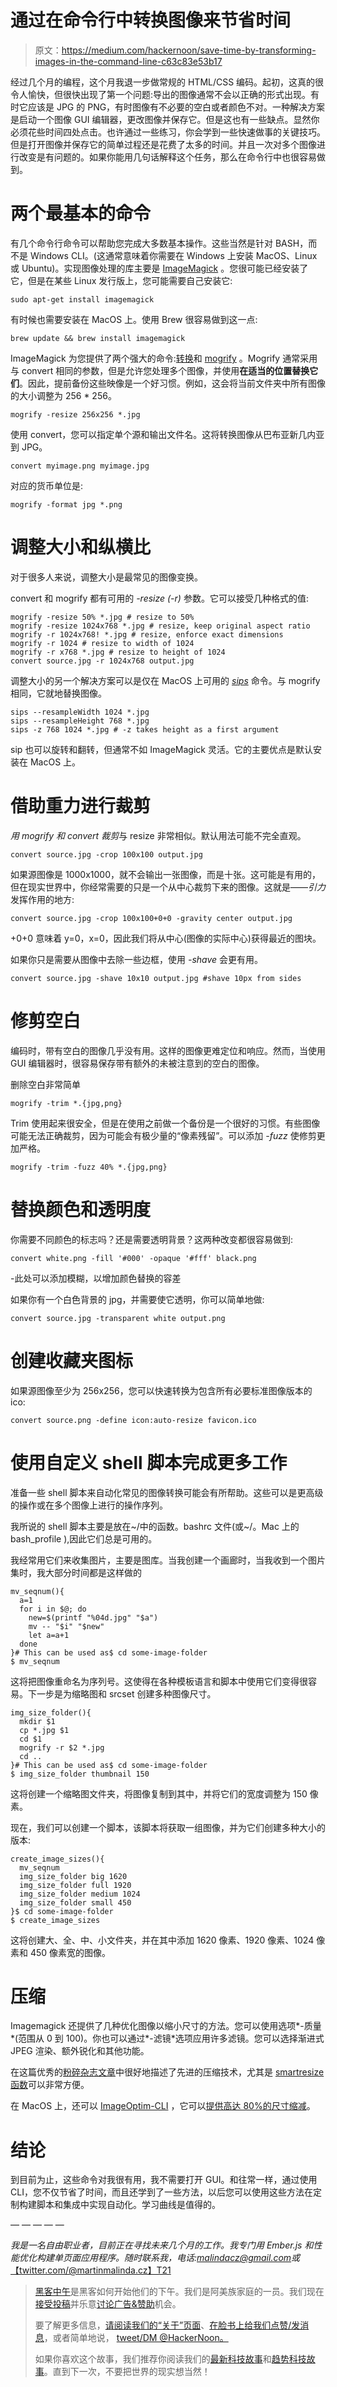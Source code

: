 # 通过在命令行中转换图像来节省时间

> 原文：<https://medium.com/hackernoon/save-time-by-transforming-images-in-the-command-line-c63c83e53b17>

经过几个月的编程，这个月我退一步做常规的 HTML/CSS 编码。起初，这真的很令人愉快，但很快出现了第一个问题:导出的图像通常不会以正确的形式出现。有时它应该是 JPG 的 PNG，有时图像有不必要的空白或者颜色不对。一种解决方案是启动一个图像 GUI 编辑器，更改图像并保存它。但是这也有一些缺点。显然你必须花些时间四处点击。也许通过一些练习，你会学到一些快速做事的关键技巧。但是打开图像并保存它的简单过程还是花费了太多的时间。并且一次对多个图像进行改变是有问题的。如果你能用几句话解释这个任务，那么在命令行中也很容易做到。

# 两个最基本的命令

有几个命令行命令可以帮助您完成大多数基本操作。这些当然是针对 BASH，而不是 Windows CLI。(这通常意味着你需要在 Windows 上安装 MacOS、Linux 或 Ubuntu)。实现图像处理的库主要是 [ImageMagick](https://www.imagemagick.org/) 。您很可能已经安装了它，但是在某些 Linux 发行版上，您可能需要自己安装它:

```
sudo apt-get install imagemagick
```

有时候也需要安装在 MacOS 上。使用 Brew 很容易做到这一点:

```
brew update && brew install imagemagick
```

ImageMagick 为您提供了两个强大的命令:[转换](https://www.imagemagick.org/script/convert.php)和 [mogrify](http://www.imagemagick.org/script/mogrify.php) 。Mogrify 通常采用与 convert 相同的参数，但是允许您处理多个图像，并使用**在适当的位置替换它们**。因此，提前备份这些映像是一个好习惯。例如，这会将当前文件夹中所有图像的大小调整为 256 * 256。

```
mogrify -resize 256x256 *.jpg
```

使用 convert，您可以指定单个源和输出文件名。这将转换图像从巴布亚新几内亚到 JPG。

```
convert myimage.png myimage.jpg
```

对应的货币单位是:

```
mogrify -format jpg *.png
```

# 调整大小和纵横比

对于很多人来说，调整大小是最常见的图像变换。

convert 和 mogrify 都有可用的 *-resize (-r)* 参数。它可以接受几种格式的值:

```
mogrify -resize 50% *.jpg # resize to 50%
mogrify -resize 1024x768 *.jpg # resize, keep original aspect ratio
mogrify -r 1024x768! *.jpg # resize, enforce exact dimensions
mogrify -r 1024 # resize to width of 1024
mogrify -r x768 *.jpg # resize to height of 1024
convert source.jpg -r 1024x768 output.jpg
```

调整大小的另一个解决方案可以是仅在 MacOS 上可用的 [*sips*](https://developer.apple.com/legacy/library/documentation/Darwin/Reference/ManPages/man1/sips.1.html) 命令。与 mogrify 相同，它就地替换图像。

```
sips --resampleWidth 1024 *.jpg
sips --resampleHeight 768 *.jpg
sips -z 768 1024 *.jpg # -z takes height as a first argument
```

sip 也可以旋转和翻转，但通常不如 ImageMagick 灵活。它的主要优点是默认安装在 MacOS 上。

# 借助重力进行裁剪

*用 mogrify 和 convert 裁剪*与 resize 非常相似。默认用法可能不完全直观。

```
convert source.jpg -crop 100x100 output.jpg
```

如果源图像是 1000x1000，就不会输出一张图像，而是十张。这可能是有用的，但在现实世界中，你经常需要的只是一个从中心裁剪下来的图像。这就是——*引力*发挥作用的地方:

```
convert source.jpg -crop 100x100+0+0 -gravity center output.jpg
```

+0+0 意味着 y=0，x=0，因此我们将从中心(图像的实际中心)获得最近的图块。

如果你只是需要从图像中去除一些边框，使用 *-shave* 会更有用。

```
convert source.jpg -shave 10x10 output.jpg #shave 10px from sides
```

# 修剪空白

编码时，带有空白的图像几乎没有用。这样的图像更难定位和响应。然而，当使用 GUI 编辑器时，很容易保存带有额外的未被注意到的空白的图像。

删除空白非常简单

```
mogrify -trim *.{jpg,png}
```

Trim 使用起来很安全，但是在使用之前做一个备份是一个很好的习惯。有些图像可能无法正确裁剪，因为可能会有极少量的“像素残留”。可以添加 *-fuzz* 使修剪更加严格。

```
mogrify -trim -fuzz 40% *.{jpg,png}
```

# 替换颜色和透明度

你需要不同颜色的标志吗？还是需要透明背景？这两种改变都很容易做到:

```
convert white.png -fill '#000' -opaque '#fff' black.png
```

-此处可以添加模糊，以增加颜色替换的容差

如果你有一个白色背景的 jpg，并需要使它透明，你可以简单地做:

```
convert source.jpg -transparent white output.png
```

# 创建收藏夹图标

如果源图像至少为 256x256，您可以快速转换为包含所有必要标准图像版本的 ico:

```
convert source.png -define icon:auto-resize favicon.ico
```

# 使用自定义 shell 脚本完成更多工作

准备一些 shell 脚本来自动化常见的图像转换可能会有所帮助。这些可以是更高级的操作或在多个图像上进行的操作序列。

我所说的 shell 脚本主要是放在~/中的函数。bashrc 文件(或~/。Mac 上的 bash_profile ),因此它们总是可用的。

我经常用它们来收集图片，主要是图库。当我创建一个画廊时，当我收到一个图片集时，我大部分时间都是这样做的

```
mv_seqnum(){
  a=1
  for i in $@; do
    new=$(printf "%04d.jpg" "$a")
    mv -- "$i" "$new"
    let a=a+1
  done
}# This can be used as$ cd some-image-folder
$ mv_seqnum
```

这将把图像重命名为序列号。这使得在各种模板语言和脚本中使用它们变得很容易。下一步是为缩略图和 srcset 创建多种图像尺寸。

```
img_size_folder(){
  mkdir $1
  cp *.jpg $1
  cd $1
  mogrify -r $2 *.jpg
  cd ..
}# This can be used as$ cd some-image-folder
$ img_size_folder thumbnail 150
```

这将创建一个缩略图文件夹，将图像复制到其中，并将它们的宽度调整为 150 像素。

现在，我们可以创建一个脚本，该脚本将获取一组图像，并为它们创建多种大小的版本:

```
create_image_sizes(){
  mv_seqnum
  img_size_folder big 1620
  img_size_folder full 1920
  img_size_folder medium 1024
  img_size_folder small 450
}$ cd some-image-folder
$ create_image_sizes
```

这将创建大、全、中、小文件夹，并在其中添加 1620 像素、1920 像素、1024 像素和 450 像素宽的图像。

# 压缩

Imagemagick 还提供了几种优化图像以缩小尺寸的方法。您可以使用选项*-质量*(范围从 0 到 100)。你也可以通过*-滤镜*选项应用许多滤镜。您可以选择渐进式 JPEG 渲染、额外锐化和其他功能。

在这篇优秀的[粉碎杂志文章](https://www.smashingmagazine.com/2015/06/efficient-image-resizing-with-imagemagick/)中很好地描述了先进的压缩技术，尤其是 [smartresize 函数](https://www.smashingmagazine.com/2015/06/efficient-image-resizing-with-imagemagick/#bash-shell)可以非常方便。

在 MacOS 上，还可以 [ImageOptim-CLI](https://github.com/JamieMason/ImageOptim-CLI) ，它可以[提供高达 80%的尺寸缩减](http://jamiemason.github.io/ImageOptim-CLI/)。

# 结论

到目前为止，这些命令对我很有用，我不需要打开 GUI。和往常一样，通过使用 CLI，您不仅节省了时间，而且还学到了一些方法，以后您可以使用这些方法在定制构建脚本和集成中实现自动化。学习曲线是值得的。

— — — — —

*我是一名自由职业者，目前正在寻找未来几个月的工作。我专门用 Ember.js 和性能优化构建单页面应用程序。随时联系我，电话:*[*malindacz@gmail.com*](mailto:malindacz@gmail.com)*或*[【twitter.com/@martinmalinda.cz】T21](https://twitter.com/martinmalindacz)

> [黑客中午](http://bit.ly/Hackernoon)是黑客如何开始他们的下午。我们是阿美族家庭的一员。我们现在[接受投稿](http://bit.ly/hackernoonsubmission)并乐意[讨论广告&赞助](mailto:partners@amipublications.com)机会。
> 
> 要了解更多信息，[请阅读我们的“关于”页面](https://goo.gl/4ofytp)、[在脸书上给我们点赞/发消息](http://bit.ly/HackernoonFB)，或者简单地说， [tweet/DM @HackerNoon。](https://goo.gl/k7XYbx)
> 
> 如果你喜欢这个故事，我们推荐你阅读我们的[最新科技故事](http://bit.ly/hackernoonlatestt)和[趋势科技故事](https://hackernoon.com/trending)。直到下一次，不要把世界的现实想当然！